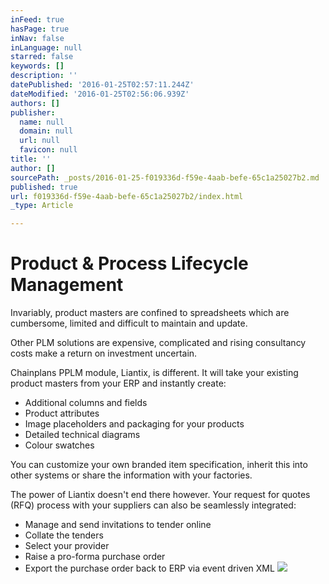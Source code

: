 ```yaml
---
inFeed: true
hasPage: true
inNav: false
inLanguage: null
starred: false
keywords: []
description: ''
datePublished: '2016-01-25T02:57:11.244Z'
dateModified: '2016-01-25T02:56:06.939Z'
authors: []
publisher:
  name: null
  domain: null
  url: null
  favicon: null
title: ''
author: []
sourcePath: _posts/2016-01-25-f019336d-f59e-4aab-befe-65c1a25027b2.md
published: true
url: f019336d-f59e-4aab-befe-65c1a25027b2/index.html
_type: Article

---
```

## 

# Product & Process Lifecycle Management

Invariably, product masters are confined to spreadsheets which are cumbersome, limited and difficult to maintain and update.

Other PLM solutions are expensive, complicated and rising consultancy costs make a return on investment uncertain.

Chainplans PPLM module, Liantix, is different. It will take your existing product masters from your ERP and instantly create:

* Additional columns and fields
* Product attributes
* Image placeholders and packaging for your products
* Detailed technical diagrams
* Colour swatches

You can customize your own branded item specification, inherit this into other systems or share the information with your factories.

The power of Liantix doesn't end there however. Your request for quotes (RFQ) process with your suppliers can also be seamlessly integrated:

* Manage and send invitations to tender online
* Collate the tenders
* Select your provider
* Raise a pro-forma purchase order
* Export the purchase order back to ERP via event driven XML
![](https://the-grid-user-content.s3-us-west-2.amazonaws.com/5bd61ec4-2419-4d3a-a871-0b7681b94459.jpg)